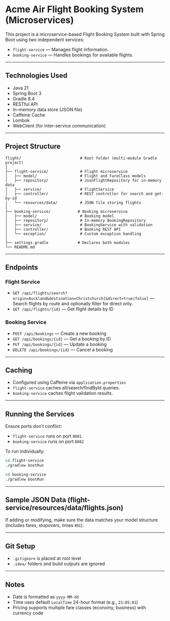 # Acme Air Flight Booking System (Microservices)

This project is a microservice-based Flight Booking System built with Spring Boot using two independent services:

- `flight-service` — Manages flight information.
- `booking-service` — Handles bookings for available flights.

---

## Technologies Used

- Java 21
- Spring Boot 3
- Gradle 8.4
- RESTful API
- In-memory data store (JSON file)
- Caffeine Cache
- Lombok
- WebClient (for inter-service communication)

---

## Project Structure

```
flight/                          # Root folder (multi-module Gradle project)
│
├── flight-service/              # Flight microservice
│   ├── model/                   # Flight and FareClass models
│   ├── repository/              # JsonFlightRepository for in-memory data
│   ├── service/                 # FlightService
│   ├── controller/              # REST controller for search and get-by-id
│   └── resources/data/          # JSON file storing flights
│
├── booking-service/            # Booking microservice
│   ├── model/                   # Booking model
│   ├── repository/              # In-memory BookingRepository
│   ├── service/                 # BookingService with validation
│   ├── controller/              # Booking REST API
│   └── exception/               # Custom exception handling
│
├── settings.gradle             # Declares both modules
└── README.md
```

---

## Endpoints

### Flight Service

- `GET /api/flights/search?origin=Auckland&destination=Christchurch[&direct=true|false]` — Search flights by route and optionally filter for direct only.
- `GET /api/flights/{id}` — Get flight details by ID

### Booking Service

- `POST /api/bookings` — Create a new booking
- `GET /api/bookings/{id}` — Get a booking by ID
- `PUT /api/bookings/{id}` — Update a booking
- `DELETE /api/bookings/{id}` — Cancel a booking

---

## Caching

- Configured using Caffeine via `application.properties`
- `flight-service` caches all/search/findById queries.
- `booking-service` caches flight validation results.

---

## Running the Services

Ensure ports don't conflict:

- `flight-service` runs on port `8081`
- `booking-service` runs on port `8082`

To run individually:

```bash
cd flight-service
./gradlew bootRun
```

```bash
cd booking-service
./gradlew bootRun
```

---

## Sample JSON Data (flight-service/resources/data/flights.json)

If adding or modifying, make sure the data matches your model structure (includes fares, stopovers, times etc).

---

## Git Setup

-  `.gitignore` is placed at root level
- `.idea/` folders and build outputs are ignored

---

## Notes

- Date is formatted as `yyyy-MM-dd`
- Time uses default `LocalTime` 24-hour format (e.g., `23:05:01`)
- Pricing supports multiple fare classes (economy, business) with currency code
